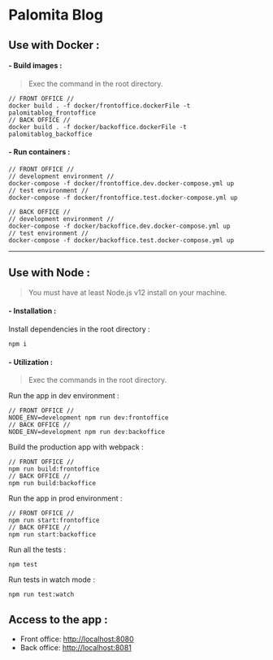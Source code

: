 # Palomita Blog

## Use with Docker :

#### - Build images :
>Exec the command in the root directory.

    // FRONT OFFICE //
    docker build . -f docker/frontoffice.dockerFile -t palomitablog_frontoffice
    // BACK OFFICE //
    docker build . -f docker/backoffice.dockerFile -t palomitablog_backoffice

#### - Run containers :
    // FRONT OFFICE //
    // development environment //
    docker-compose -f docker/frontoffice.dev.docker-compose.yml up
    // test environment //
    docker-compose -f docker/frontoffice.test.docker-compose.yml up

    // BACK OFFICE //
    // development environment //
    docker-compose -f docker/backoffice.dev.docker-compose.yml up
    // test environment //
    docker-compose -f docker/backoffice.test.docker-compose.yml up
---
## Use with Node :

>You must have at least Node.js v12 install on your machine.

#### - Installation :

Install dependencies in the root directory :

    npm i

#### - Utilization :
>Exec the commands in the root directory.

Run the app in dev environment :
    
    // FRONT OFFICE //
    NODE_ENV=development npm run dev:frontoffice
    // BACK OFFICE //
    NODE_ENV=development npm run dev:backoffice

Build the production app with webpack :

    // FRONT OFFICE //
    npm run build:frontoffice
    // BACK OFFICE //
    npm run build:backoffice

Run the app in prod environment :

    // FRONT OFFICE //
    npm run start:frontoffice
    // BACK OFFICE //
    npm run start:backoffice

Run all the tests :
    
    npm test

Run tests in watch mode :

    npm run test:watch

## Access to the app :
* Front office:
 [http://localhost:8080](http://localhost:8080)
* Back office:
 [http://localhost:8081](http://localhost:8081)
